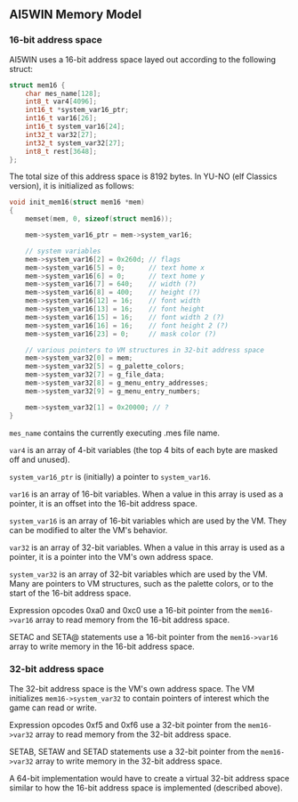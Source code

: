 AI5WIN Memory Model
-------------------

### 16-bit address space

AI5WIN uses a 16-bit address space layed out according to the following struct:

```c
struct mem16 {
    char mes_name[128];
    int8_t var4[4096];
    int16_t *system_var16_ptr;
    int16_t var16[26];
    int16_t system_var16[24];
    int32_t var32[27];
    int32_t system_var32[27];
    int8_t rest[3648];
};
```

The total size of this address space is 8192 bytes. In YU-NO (elf Classics
version), it is initialized as follows:

```c
void init_mem16(struct mem16 *mem)
{
    memset(mem, 0, sizeof(struct mem16));

    mem->system_var16_ptr = mem->system_var16;

    // system variables
    mem->system_var16[2] = 0x260d; // flags
    mem->system_var16[5] = 0;      // text home x
    mem->system_var16[6] = 0;      // text home y
    mem->system_var16[7] = 640;    // width (?)
    mem->system_var16[8] = 400;    // height (?)
    mem->system_var16[12] = 16;    // font width
    mem->system_var16[13] = 16;    // font height
    mem->system_var16[15] = 16;    // font width 2 (?)
    mem->system_var16[16] = 16;    // font height 2 (?)
    mem->system_var16[23] = 0;     // mask color (?)

    // various pointers to VM structures in 32-bit address space
    mem->system_var32[0] = mem;
    mem->system_var32[5] = g_palette_colors;
    mem->system_var32[7] = g_file_data;
    mem->system_var32[8] = g_menu_entry_addresses;
    mem->system_var32[9] = g_menu_entry_numbers;

    mem->system_var32[1] = 0x20000; // ?
}
```

`mes_name` contains the currently executing .mes file name.

`var4` is an array of 4-bit variables (the top 4 bits of each byte are masked
off and unused).

`system_var16_ptr` is (initially) a pointer to `system_var16`.

`var16` is an array of 16-bit variables. When a value in this array is used as
a pointer, it is an offset into the 16-bit address space.

`system_var16` is an array of 16-bit variables which are used by the VM. They
can be modified to alter the VM's behavior.

`var32` is an array of 32-bit variables. When a value in this array is used as
a pointer, it is a pointer into the VM's own address space.

`system_var32` is an array of 32-bit variables which are used by the VM. Many
are pointers to VM structures, such as the palette colors, or to the start of
the 16-bit address space.

Expression opcodes 0xa0 and 0xc0 use a 16-bit pointer from the `mem16->var16`
array to read memory from the 16-bit address space.

SETAC and SETA@ statements use a 16-bit pointer from the `mem16->var16` array
to write memory in the 16-bit address space.

### 32-bit address space

The 32-bit address space is the VM's own address space. The VM initializes
`mem16->system_var32` to contain pointers of interest which the game can read
or write.

Expression opcodes 0xf5 and 0xf6 use a 32-bit pointer from the `mem16->var32`
array to read memory from the 32-bit address space.

SETAB, SETAW and SETAD statements use a 32-bit pointer from the `mem16->var32`
array to write memory in the 32-bit address space.

A 64-bit implementation would have to create a virtual 32-bit address space
similar to how the 16-bit address space is implemented (described above).
